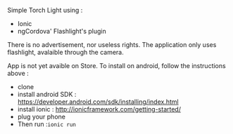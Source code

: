 Simple Torch Light using :
- Ionic 
- ngCordova' Flashlight's plugin

There is no advertisement, nor useless rights. The application only uses flashlight, avalaible through the camera.

App is not yet avaible on Store.
To install on android, follow the instructions above :
- clone
- install android SDK : https://developer.android.com/sdk/installing/index.html
- install ionic : http://ionicframework.com/getting-started/
- plug your phone
- Then run :`ionic run`

